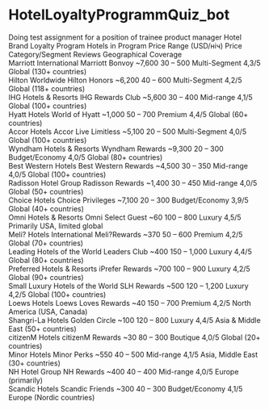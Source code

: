 # HotelLoyaltyProgrammQuiz_bot
Doing test assignment for a position of trainee product manager
Hotel Brand	Loyalty Program	Hotels in Program	Price Range (USD/ніч)	Price Category/Segment	Reviews	Geographical Coverage					
Marriott International	Marriott Bonvoy	~7,600	30 – 500	Multi-Segment	4,3/5	Global (130+ countries)					
Hilton Worldwide	Hilton Honors	~6,200	40 – 600	Multi-Segment	4,2/5	Global (118+ countries)					
IHG Hotels & Resorts	IHG Rewards Club	~5,600	30 – 400	Mid-range	4,1/5	Global (100+ countries)					
Hyatt Hotels	World of Hyatt	~1,000	50 – 700	Premium	4,4/5	Global (60+ countries)					
Accor Hotels	Accor Live Limitless	~5,100	20 – 500	Multi-Segment	4,0/5	Global (100+ countries)					
Wyndham Hotels & Resorts	Wyndham Rewards	~9,300	20 – 300	Budget/Economy	4,0/5	Global (80+ countries)					
Best Western Hotels	Best Western Rewards	~4,500	30 – 350	Mid-range	4,0/5	Global (100+ countries)					
Radisson Hotel Group	Radisson Rewards	~1,400	30 – 450	Mid-range	4,0/5	Global (50+ countries)					
Choice Hotels	Choice Privileges	~7,100	20 – 300	Budget/Economy	3,9/5	Global (40+ countries)					
Omni Hotels & Resorts	Omni Select Guest	~60	100 – 800	Luxury	4,5/5	Primarily USA, limited global					
Meli? Hotels International	Meli?Rewards	~370	50 – 600	Premium	4,2/5	Global (70+ countries)					
Leading Hotels of the World	Leaders Club	~400	150 – 1,000	Luxury	4,4/5	Global (80+ countries)					
Preferred Hotels & Resorts	iPrefer Rewards	~700	100 – 900	Luxury	4,2/5	Global (90+ countries)					
Small Luxury Hotels of the World	SLH Rewards	~500	120 – 1,200	Luxury	4,2/5	Global (100+ countries)					
Loews Hotels	Loews Loves Rewards	~40	150 – 700	Premium	4,2/5	North America (USA, Canada)					
Shangri-La Hotels	Golden Circle	~100	120 – 800	Luxury	4,4/5	Asia & Middle East (50+ countries)					
citizenM Hotels	citizenM Rewards	~30	80 – 300	Boutique	4,0/5	Global (20+ countries)					
Minor Hotels	Minor Perks	~550	40 – 500	Mid-range	4,1/5	Asia, Middle East (30+ countries)					
NH Hotel Group	NH Rewards	~400	40 – 400	Mid-range	4,0/5	Europe (primarily)					
Scandic Hotels	Scandic Friends	~300	40 – 300	Budget/Economy	4,1/5	Europe (Nordic countries)					
